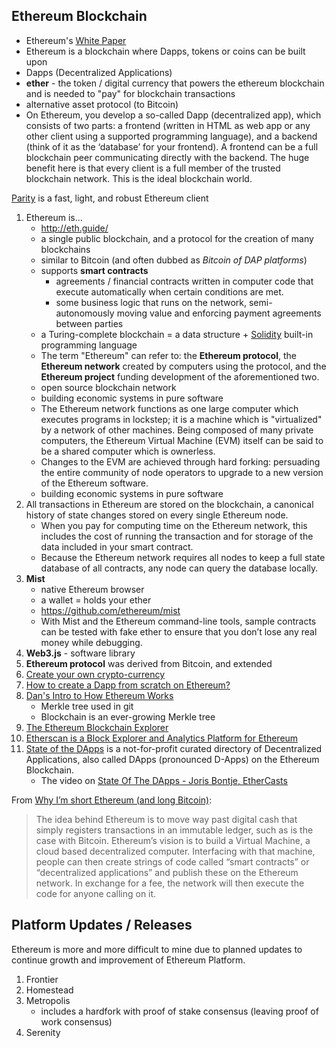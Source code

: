 ## Ethereum Blockchain

* Ethereum's [White Paper](https://github.com/ethereum/wiki/wiki/White-Paper)
* Ethereum is a blockchain where Dapps, tokens or coins can be built upon
* Dapps (Decentralized Applications)
* **ether** - the token / digital currency that powers the ethereum blockchain and is needed to "pay" for blockchain transactions
* alternative asset protocol (to Bitcoin)
* On Ethereum, you develop a so-called Dapp (decentralized app), which consists of two parts: a frontend (written in HTML as web app or any other client using a supported programming language), and a backend (think of it as the ‘database’ for your frontend). A frontend can be a full blockchain peer communicating directly with the backend. The huge benefit here is that every client is a full member of the trusted blockchain network. This is the ideal blockchain world.

[Parity](https://github.com/paritytech/parity) is a fast, light, and robust Ethereum client

1. Ethereum is...
    * http://eth.guide/
    * a single public blockchain, and a protocol for the creation of many blockchains
    * similar to Bitcoin (and often dubbed as _Bitcoin of DAP platforms_)
    * supports **smart contracts**
        * agreements / financial contracts written in computer code that execute automatically when certain conditions are met.
        * some business logic that runs on the network, semi-autonomously moving value and enforcing payment agreements between parties
    * a Turing-complete blockchain = a data structure + [Solidity](./ethereum-solidity.md) built-in programming language
    * The term "Ethereum" can refer to: the **Ethereum protocol**, the **Ethereum network** created by computers using the protocol, and the **Ethereum project** funding development of the aforementioned two.
    * open source blockchain network
    * building economic systems in pure software
    * The Ethereum network functions as one large computer which executes programs in lockstep; it is a machine which is "virtualized" by a network of other machines. Being composed of many private computers, the Ethereum Virtual Machine (EVM) itself can be said to be a shared computer which is ownerless.
    * Changes to the EVM are achieved through hard forking: persuading the entire community of node operators to upgrade to a new version of the Ethereum software.
    * building economic systems in pure software
1. All transactions in Ethereum are stored on the blockchain, a canonical history of state changes stored on every single Ethereum node.
    * When you pay for computing time on the Ethereum network, this includes the cost of running the transaction and for storage of the data included in your smart contract.
    * Because the Ethereum network requires all nodes to keep a full state database of all contracts, any node can query the database locally.
1. **Mist**
    * native Ethereum browser
    * a wallet = holds your ether
    * https://github.com/ethereum/mist
    * With Mist and the Ethereum command-line tools, sample contracts can be tested with fake ether to ensure that you don’t lose any real money while debugging.
1. **Web3.js** - software library
1. **Ethereum protocol** was derived from Bitcoin, and extended
1. [Create your own crypto-currency](https://www.ethereum.org/token)
1. [How to create a Dapp from scratch on Ethereum?](https://ethereum.stackexchange.com/q/122/2491)
1. [Dan's Intro to How Ethereum Works](https://youtu.be/-SMliFtoPn8)
   * Merkle tree used in git
   * Blockchain is an ever-growing Merkle tree
1. [The Ethereum Blockchain Explorer](https://etherchain.org/)
1. [Etherscan is a Block Explorer and Analytics Platform for Ethereum](https://etherscan.io/)
1. [State of the DApps](https://www.stateofthedapps.com/) is a not-for-profit curated directory of Decentralized Applications, also called DApps (pronounced D-Apps) on the Ethereum Blockchain.
   * The video on [State Of The DApps - Joris Bontje, EtherCasts](https://youtu.be/iqBNPh5IMqM)

From [Why I’m short Ethereum (and long Bitcoin)](https://medium.com/@tuurdemeester/why-im-short-ethereum-and-long-bitcoin-aee5b1c198fd):

> The idea behind Ethereum is to move way past digital cash that simply registers transactions in an immutable ledger, such as is the case with Bitcoin. Ethereum’s vision is to build a Virtual Machine, a cloud based decentralized computer. Interfacing with that machine, people can then create strings of code called “smart contracts” or “decentralized applications” and publish these on the Ethereum network. In exchange for a fee, the network will then execute the code for anyone calling on it.

## Platform Updates / Releases

Ethereum is more and more difficult to mine due to planned updates to continue growth and improvement of Ethereum Platform.

1. Frontier
1. Homestead
1. Metropolis
    * includes a hardfork with proof of stake consensus (leaving proof of work consensus)
1. Serenity
